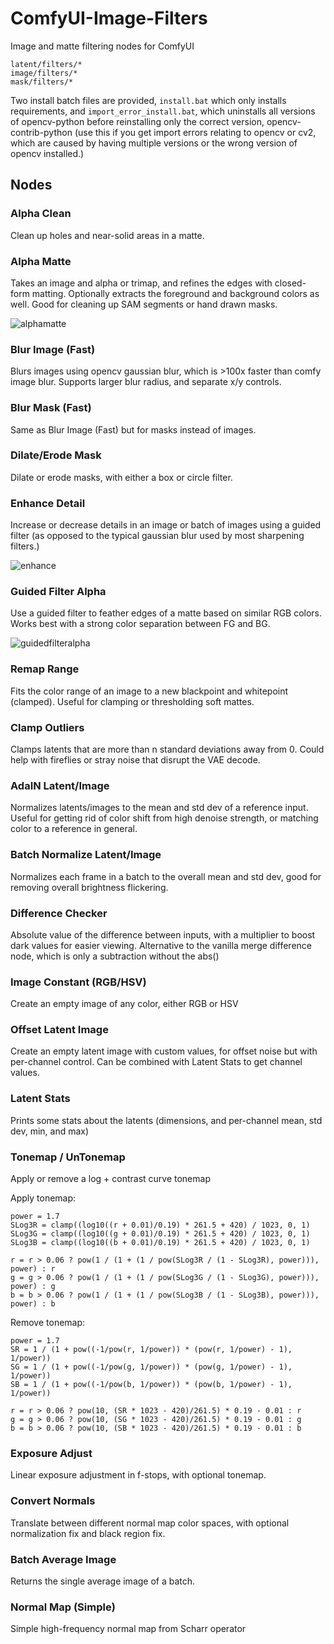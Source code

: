 # ComfyUI-Image-Filters

Image and matte filtering nodes for ComfyUI

```
latent/filters/*
image/filters/*
mask/filters/*
```

Two install batch files are provided, `install.bat` which only installs requirements, and `import_error_install.bat`, which uninstalls all versions of opencv-python before reinstalling only the correct version, opencv-contrib-python (use this if you get import errors relating to opencv or cv2, which are caused by having multiple versions or the wrong version of opencv installed.)

## Nodes

### Alpha Clean

Clean up holes and near-solid areas in a matte.

### Alpha Matte

Takes an image and alpha or trimap, and refines the edges with closed-form matting. Optionally extracts the foreground and background colors as well. Good for cleaning up SAM segments or hand drawn masks.

![alphamatte](https://github.com/spacepxl/ComfyUI-Image-Filters/blob/main/workflow_images/alpha_matte.png)

### Blur Image (Fast)

Blurs images using opencv gaussian blur, which is >100x faster than comfy image blur. Supports larger blur radius, and separate x/y controls.

### Blur Mask (Fast)

Same as Blur Image (Fast) but for masks instead of images.

### Dilate/Erode Mask

Dilate or erode masks, with either a box or circle filter.

### Enhance Detail

Increase or decrease details in an image or batch of images using a guided filter (as opposed to the typical gaussian blur used by most sharpening filters.)

![enhance](https://github.com/spacepxl/ComfyUI-Image-Filters/blob/main/workflow_images/enhance_detail.png)

### Guided Filter Alpha

Use a guided filter to feather edges of a matte based on similar RGB colors. Works best with a strong color separation between FG and BG.

![guidedfilteralpha](https://github.com/spacepxl/ComfyUI-Image-Filters/blob/main/workflow_images/guided_filter_alpha.png)

### Remap Range

Fits the color range of an image to a new blackpoint and whitepoint (clamped). Useful for clamping or thresholding soft mattes.

### Clamp Outliers

Clamps latents that are more than n standard deviations away from 0. Could help with fireflies or stray noise that disrupt the VAE decode.

### AdaIN Latent/Image

Normalizes latents/images to the mean and std dev of a reference input. Useful for getting rid of color shift from high denoise strength, or matching color to a reference in general.

### Batch Normalize Latent/Image

Normalizes each frame in a batch to the overall mean and std dev, good for removing overall brightness flickering.

### Difference Checker

Absolute value of the difference between inputs, with a multiplier to boost dark values for easier viewing. Alternative to the vanilla merge difference node, which is only a subtraction without the abs()

### Image Constant (RGB/HSV)

Create an empty image of any color, either RGB or HSV

### Offset Latent Image

Create an empty latent image with custom values, for offset noise but with per-channel control. Can be combined with Latent Stats to get channel values.

### Latent Stats

Prints some stats about the latents (dimensions, and per-channel mean, std dev, min, and max)

### Tonemap / UnTonemap

Apply or remove a log + contrast curve tonemap

Apply tonemap:
```
power = 1.7
SLog3R = clamp((log10((r + 0.01)/0.19) * 261.5 + 420) / 1023, 0, 1)
SLog3G = clamp((log10((g + 0.01)/0.19) * 261.5 + 420) / 1023, 0, 1)
SLog3B = clamp((log10((b + 0.01)/0.19) * 261.5 + 420) / 1023, 0, 1)

r = r > 0.06 ? pow(1 / (1 + (1 / pow(SLog3R / (1 - SLog3R), power))), power) : r
g = g > 0.06 ? pow(1 / (1 + (1 / pow(SLog3G / (1 - SLog3G), power))), power) : g
b = b > 0.06 ? pow(1 / (1 + (1 / pow(SLog3B / (1 - SLog3B), power))), power) : b
```

Remove tonemap:
```
power = 1.7
SR = 1 / (1 + pow((-1/pow(r, 1/power)) * (pow(r, 1/power) - 1), 1/power))
SG = 1 / (1 + pow((-1/pow(g, 1/power)) * (pow(g, 1/power) - 1), 1/power))
SB = 1 / (1 + pow((-1/pow(b, 1/power)) * (pow(b, 1/power) - 1), 1/power))

r = r > 0.06 ? pow(10, (SR * 1023 - 420)/261.5) * 0.19 - 0.01 : r
g = g > 0.06 ? pow(10, (SG * 1023 - 420)/261.5) * 0.19 - 0.01 : g
b = b > 0.06 ? pow(10, (SB * 1023 - 420)/261.5) * 0.19 - 0.01 : b
```

### Exposure Adjust

Linear exposure adjustment in f-stops, with optional tonemap.

### Convert Normals

Translate between different normal map color spaces, with optional normalization fix and black region fix.

### Batch Average Image

Returns the single average image of a batch.

### Normal Map (Simple)

Simple high-frequency normal map from Scharr operator